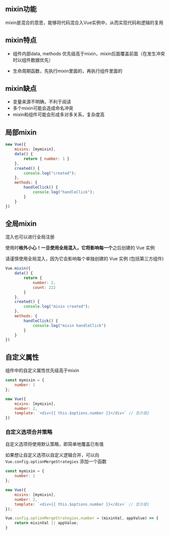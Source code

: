## mixin功能

mixin是混合的意思，能够将代码混合入Vue实例中，从而实现代码和逻辑的复用



## mixin特点

* 组件内部data, methods 优先级高于mixin，mixin后面覆盖前面（在发生冲突时以组件数据优先）

* 生命周期函数，先执行mixin里面的，再执行组件里面的



## mixin缺点

* 变量来源不明确，不利于阅读
* 多个mixin可能会造成命名冲突
* mixin和组件可能会形成多对多关系，复杂度高



## 局部mixin

```js
new Vue({
    mixins: [mymixin],
    data() {
        return { number: 1 }
    },
    created() {
        console.log("created");
    },
    methods: {
        handleClick() {
            console.log("handleClick");
        }
    }
})
```



## 全局mixin

混入也可以进行全局注册

使用时**格外小心！**一旦使用全局混入，它将影响**每一个**之后创建的 Vue 实例

请谨慎使用全局混入，因为它会影响每个单独创建的 Vue 实例 (包括第三方组件)

```js
Vue.mixin({
    data() {
        return {
            number: 2,
            count: 222
        }
    },
    created() {
        console.log("mixin created");
    },
    methods: {
        handleClick() {
            console.log("mixin handleClick")
        }
    }
}) 
```



## 自定义属性

组件中的自定义属性优先级高于mixin

```js
const mymixin = {
    number: 1
};

new Vue({
    mixins: [mymixin],
    number: 2,
    template: `<div>{{ this.$options.number }}</div>` // 显示是2
})
```

### 自定义选项合并策略

自定义选项将使用默认策略，即简单地覆盖已有值

如果想让自定义选项以自定义逻辑合并，可以向 `Vue.config.optionMergeStrategies` 添加一个函数

```js
const mymixin = {
    number: 1
};

new Vue({
    mixins: [mymixin],
    number: 2,
    template: `<div>{{ this.$options.number }}</div>` // 显示是1
});

Vue.config.optionMergeStrategies.number = (mixinVal, appValue) => {
    return mixinVal || appValue;
}
```